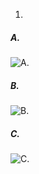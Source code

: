 
1. 
 ##### A. 
  ![А.](https://user-images.githubusercontent.com/95320903/152065804-e0a1a954-7a63-4109-8810-b758244bfcea.png)
  
 ##### B. 
   ![B.](https://user-images.githubusercontent.com/95320903/152066251-b1f6f31c-cf4a-4813-8ca0-491c685dae0a.png)
  
 ##### C.
  ![C.](https://user-images.githubusercontent.com/95320903/152066817-32f2af37-960c-4b4f-abf2-94c859861aab.png)

 
